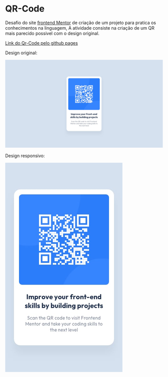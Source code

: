 # QR-Code
Desafio do site [frontend Mentor](https://www.frontendmentor.io/challenges) de criação de um projeto para pratica os conhecimentos na linguagem, A atividade consiste na criação de um QR mais parecido possivel com o design original.

[Link do Qr-Code pelo github pages](https://joaoover.github.io/QR-Code/Qr_Code.html)

Design original:

![desktop-design](design/desktop-design.jpg)

Design responsivo:

![mobile-design](design/mobile-design.jpg)

